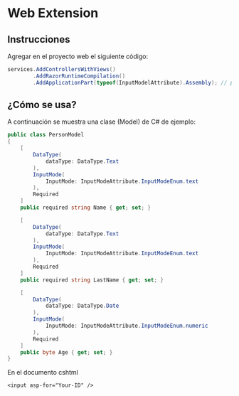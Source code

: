 ﻿# Web Extension
## Instrucciones
Agregar en el proyecto web el siguiente código:

```csharp
services.AddControllersWithViews()
        .AddRazorRuntimeCompilation()
        .AddApplicationPart(typeof(InputModelAttribute).Assembly); // para cargar vistas embebidas
```

## ¿Cómo se usa?
A continuación se muestra una clase (Model) de C# de ejemplo:
```csharp
public class PersonModel
{
    [
        DataType(
            dataType: DataType.Text
        ),
        InputMode(
            InputMode: InputModeAttribute.InputModeEnum.text
        ),
        Required
    ]
    public required string Name { get; set; }

    [
        DataType(
            dataType: DataType.Text
        ),
        InputMode(
            InputMode: InputModeAttribute.InputModeEnum.text
        ),
        Required
    ]
    public required string LastName { get; set; }

    [
        DataType(
            dataType: DataType.Date
        ),
        InputMode(
            InputMode: InputModeAttribute.InputModeEnum.numeric
        ),
        Required
    ]
    public byte Age { get; set; }
}
```

En el documento cshtml
```cshtml
<input asp-for="Your-ID" />
```
